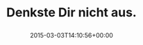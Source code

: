 ---
retweeted: false
source: <a href="http://twitter.com" rel="nofollow">Twitter Web Client</a>
entities:
  user_mentions: []
  urls: []
  symbols: []
  media:
  - expanded_url: https://twitter.com/bascht/status/572761075210444800/photo/1
    indices:
    - '23'
    - '45'
    url: http://t.co/bEQlYhCIKA
    media_url: http://pbs.twimg.com/media/B_LbKZ0W8AAPKxA.png
    id_str: '572761074405142528'
    id: '572761074405142528'
    media_url_https: https://pbs.twimg.com/media/B_LbKZ0W8AAPKxA.png
    sizes:
      large:
        w: '481'
        h: '35'
        resize: fit
      medium:
        w: '481'
        h: '35'
        resize: fit
      small:
        w: '481'
        h: '35'
        resize: fit
      thumb:
        w: '35'
        h: '35'
        resize: crop
    type: photo
    display_url: pic.twitter.com/bEQlYhCIKA
  hashtags: []
display_text_range:
- '0'
- '45'
favorite_count: '1'
id_str: '572761075210444800'
truncated: false
retweet_count: '1'
id: '572761075210444800'
possibly_sensitive: false
created_at: Tue Mar 03 14:10:56 +0000 2015
favorited: false
full_text: Denkste Dir nicht aus.
lang: de
extended_entities:
  media:
  - expanded_url: https://twitter.com/bascht/status/572761075210444800/photo/1
    indices:
    - '23'
    - '45'
    url: http://t.co/bEQlYhCIKA
    media_url: http://pbs.twimg.com/media/B_LbKZ0W8AAPKxA.png
    id_str: '572761074405142528'
    id: '572761074405142528'
    media_url_https: https://pbs.twimg.com/media/B_LbKZ0W8AAPKxA.png
    sizes:
      large:
        w: '481'
        h: '35'
        resize: fit
      medium:
        w: '481'
        h: '35'
        resize: fit
      small:
        w: '481'
        h: '35'
        resize: fit
      thumb:
        w: '35'
        h: '35'
        resize: crop
    type: photo
    display_url: pic.twitter.com/bEQlYhCIKA
tags:
- pesos/twitter
date: '2015-03-03T14:10:56+00:00'
src: https://twitter.com/bascht/status/572761075210444800
original_url: https://twitter.com/bascht/status/572761075210444800
type: twitter_tweet
media_url: https://img.bascht.com/twitter/pbs.twimg.com/media/B_LbKZ0W8AAPKxA.png
text: Denkste Dir nicht aus.
title: 'Denkste Dir nicht aus.

  '

---